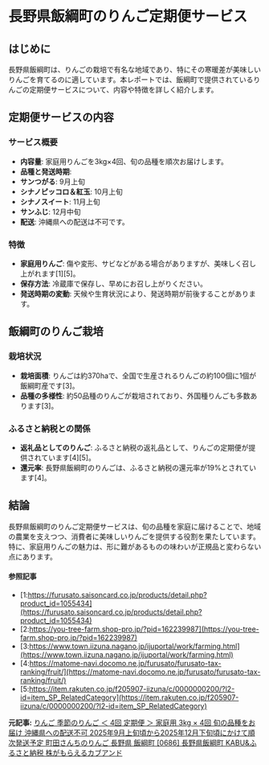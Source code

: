 # 長野県飯綱町のりんご定期便サービス

## はじめに

長野県飯綱町は、りんごの栽培で有名な地域であり、特にその寒暖差が美味しいりんごを育てるのに適しています。本レポートでは、飯綱町で提供されているりんごの定期便サービスについて、内容や特徴を詳しく紹介します。

## 定期便サービスの内容

### サービス概要

- **内容量**: 家庭用りんごを3kg×4回、旬の品種を順次お届けします。
- **品種と発送時期**:
 - **サンつがる**: 9月上旬
 - **シナノピッコロ＆紅玉**: 10月上旬
 - **シナノスイート**: 11月上旬
 - **サンふじ**: 12月中旬
- **配送**: 沖縄県への配送は不可です。

### 特徴

- **家庭用りんご**: 傷や変形、サビなどがある場合がありますが、美味しく召し上がれます[1][5]。
- **保存方法**: 冷蔵庫で保存し、早めにお召し上がりください。
- **発送時期の変動**: 天候や生育状況により、発送時期が前後することがあります。

## 飯綱町のりんご栽培

### 栽培状況

- **栽培面積**: りんごは約370haで、全国で生産されるりんごの約100個に1個が飯綱町産です[3]。
- **品種の多様性**: 約50品種のりんごが栽培されており、外国種りんごも多数あります[3]。

### ふるさと納税との関係

- **返礼品としてのりんご**: ふるさと納税の返礼品として、りんごの定期便が提供されています[4][5]。
- **還元率**: 長野県飯綱町のりんごは、ふるさと納税の還元率が19%とされています[4]。

## 結論

長野県飯綱町のりんご定期便サービスは、旬の品種を家庭に届けることで、地域の農業を支えつつ、消費者に美味しいりんごを提供する役割を果たしています。特に、家庭用りんごの魅力は、形に難があるものの味わいが正規品と変わらない点にあります。

#### 参照記事
- [1:https://furusato.saisoncard.co.jp/products/detail.php?product_id=1055434](https://furusato.saisoncard.co.jp/products/detail.php?product_id=1055434)
- [2:https://you-tree-farm.shop-pro.jp/?pid=162239987](https://you-tree-farm.shop-pro.jp/?pid=162239987)
- [3:https://www.town.iizuna.nagano.jp/ijuportal/work/farming.html](https://www.town.iizuna.nagano.jp/ijuportal/work/farming.html)
- [4:https://matome-navi.docomo.ne.jp/furusato/furusato-tax-ranking/fruit/](https://matome-navi.docomo.ne.jp/furusato/furusato-tax-ranking/fruit/)
- [5:https://item.rakuten.co.jp/f205907-iizuna/c/0000000200/?l2-id=item_SP_RelatedCategory](https://item.rakuten.co.jp/f205907-iizuna/c/0000000200/?l2-id=item_SP_RelatedCategory)


**元記事:** [りんご 季節のりんご ＜ 4回 定期便 ＞ 家庭用 3kg × 4回 旬の品種をお届け 沖縄県への配送不可 2025年9月上旬頃から2025年12月下旬頃にかけて順次発送予定 町田さんちのりんご 長野県 飯綱町 [0686] 長野県飯綱町 KABU&ふるさと納税 株がもらえるカブアンド](https://kabuand.com/furusato/products/9vkf4khegq7tvq4706argpkgac)